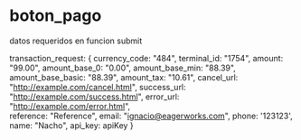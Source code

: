 # boton_pago
datos requeridos en funcion submit

transaction_request: {
currency_code: "484", 
terminal_id: "1754",
amount: "99.00",
amount_base_0: "0.00",
amount_base_min: "88.39",
amount_base_basic: "88.39",
amount_tax: "10.61",
cancel_url: "http://example.com/cancel.html",
success_url: "http://example.com/success.html",
error_url: "http://example.com/error.html",     
reference: "Reference",
email: "ignacio@eagerworks.com",
phone: '123123',
name: "Nacho",
api_key: apiKey
}        
